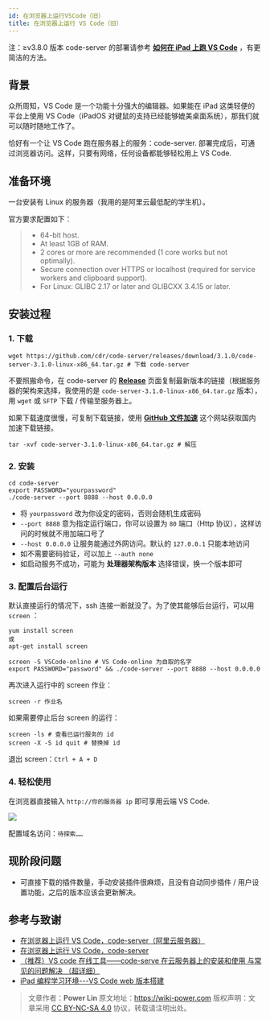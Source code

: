 ```yaml
---
id: 在浏览器上运行VSCode（旧）
title: 在浏览器上运行 VS Code（旧）
---
```


注：≥v3.8.0 版本 code-server 的部署请参考 [**如何在 iPad 上跑 VS Code**](https://wiki-power.com/如何在iPad上运行VSCode) ，有更简洁的方法。

## 背景

众所周知，VS Code 是一个功能十分强大的编辑器。如果能在 iPad 这类轻便的平台上使用 VS Code（iPadOS 对键鼠的支持已经能够媲美桌面系统），那我们就可以随时随地工作了。

恰好有一个让 VS Code 跑在服务器上的服务：code-server. 部署完成后，可通过浏览器访问。这样，只要有网络，任何设备都能够轻松用上 VS Code.

## 准备环境

一台安装有 Linux 的服务器（我用的是阿里云最低配的学生机）。

官方要求配置如下：

> - 64-bit host.
> - At least 1GB of RAM.
> - 2 cores or more are recommended (1 core works but not optimally).
> - Secure connection over HTTPS or localhost (required for service workers and clipboard support).
> - For Linux: GLIBC 2.17 or later and GLIBCXX 3.4.15 or later.

## 安装过程

### 1. 下载

```shell
wget https://github.com/cdr/code-server/releases/download/3.1.0/code-server-3.1.0-linux-x86_64.tar.gz # 下载 code-server
```

不要照搬命令，在 code-server 的 [**Release**](https://github.com/cdr/code-server/releases) 页面复制最新版本的链接（根据服务器的架构来选择，我使用的是 `code-server-3.1.0-linux-x86_64.tar.gz` 版本），用 `wget` 或 `SFTP` 下载 / 传输至服务器上。

如果下载速度很慢，可复制下载链接，使用 [**GitHub 文件加速**](https://gh.api.99988866.xyz/) 这个网站获取国内加速下载链接。

```shell
tar -xvf code-server-3.1.0-linux-x86_64.tar.gz # 解压
```

### 2. 安装

```shell
cd code-server
export PASSWORD="yourpassword"
./code-server --port 8888 --host 0.0.0.0
```

- 将 `yourpassword` 改为你设定的密码，否则会随机生成密码
- `--port 8888` 意为指定运行端口，你可以设置为 `80` 端口（Http 协议），这样访问的时候就不用加端口号了
- `--host 0.0.0.0` 让服务能通过外网访问。默认的 `127.0.0.1` 只能本地访问
- 如不需要密码验证，可以加上 `--auth none`
- 如启动服务不成功，可能为 **处理器架构版本** 选择错误，换一个版本即可

### 3. 配置后台运行

默认直接运行的情况下，ssh 连接一断就没了。为了使其能够后台运行，可以用 `screen` ：

```shell
yum install screen
或
apt-get install screen
```

```shell
screen -S VSCode-online # VS Code-online 为自取的名字
export PASSWORD="password" && ./code-server --port 8888 --host 0.0.0.0
```

再次进入运行中的 screen 作业：

```shell
screen -r 作业名
```

如果需要停止后台 screen 的运行：

```shell
screen -ls # 查看已运行服务的 id
screen -X -S id quit # 替换掉 id
```

退出 screen：`Ctrl + A + D`

### 4. 轻松使用

在浏览器直接输入 `http://你的服务器 ip` 即可享用云端 VS Code.

![](https://wiki-media-1253965369.cos.ap-guangzhou.myqcloud.com/img/20200413181001.jpg)

配置域名访问：`待探索……`

## 现阶段问题

- 可直接下载的插件数量，手动安装插件很麻烦，且没有自动同步插件 / 用户设置功能，之后的版本应该会更新解决。

## 参考与致谢

- [在浏览器上运行 VS Code，code-server（阿里云服务器）](https://copyfuture.com/blogs-details/20200405045150018h4edt0f4q8486jq)
- [在浏览器上运行 VS Code，code-server](https://segmentfault.com/a/1190000022267386)
- [（推荐）VS code 在线工具——code-serve 在云服务器上的安装和使用 与常见的问题解决 （超详细）](https://blog.csdn.net/Granery/article/details/90415636)
- [iPad 编程学习环境---VS Code web 版本搭建](https://blog.icodef.com/2019/11/17/1670)

> 文章作者：**Power Lin**
> 原文地址：<https://wiki-power.com>
> 版权声明：文章采用 [CC BY-NC-SA 4.0](https://creativecommons.org/licenses/by/4.0/deed.zh) 协议，转载请注明出处。
